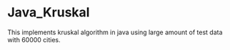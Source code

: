 # Java_Kruskal
This implements kruskal algorithm in java using large amount of test data with 60000 cities.
